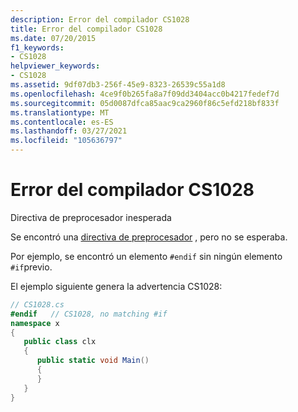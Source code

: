 ```yaml
---
description: Error del compilador CS1028
title: Error del compilador CS1028
ms.date: 07/20/2015
f1_keywords:
- CS1028
helpviewer_keywords:
- CS1028
ms.assetid: 9df07db3-256f-45e9-8323-26539c55a1d8
ms.openlocfilehash: 4ce9f0b265fa8a7f09dd3404acc0b4217fedef7d
ms.sourcegitcommit: 05d0087dfca85aac9ca2960f86c5efd218bf833f
ms.translationtype: MT
ms.contentlocale: es-ES
ms.lasthandoff: 03/27/2021
ms.locfileid: "105636797"
---
```

# <a name="compiler-error-cs1028"></a>Error del compilador CS1028

Directiva de preprocesador inesperada  
  
 Se encontró una [directiva de preprocesador](../language-reference/preprocessor-directives.md) , pero no se esperaba.  
  
 Por ejemplo, se encontró un elemento `#endif` sin ningún elemento `#if`previo.  
  
 El ejemplo siguiente genera la advertencia CS1028:  
  
```csharp  
// CS1028.cs  
#endif   // CS1028, no matching #if  
namespace x  
{  
   public class clx  
   {  
      public static void Main()  
      {  
      }  
   }  
}  
```
